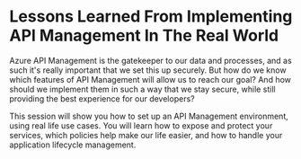 # Lessons Learned From Implementing API Management In The Real World

Azure API Management is the gatekeeper to our data and processes, and as such it's really important that we set this up securely. But how do we know which features of API Management will allow us to reach our goal? And how should we implement them in such a way that we stay secure, while still providing the best experience for our developers?

This session will show you how to set up an API Management environment, using real life use cases. You will learn how to expose and protect your services, which policies help make our life easier, and how to handle your application lifecycle management.
